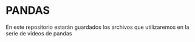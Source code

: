 # PANDAS
En este repositorio estarán guardados los archivos que utilizaremos en la serie de videos de pandas
